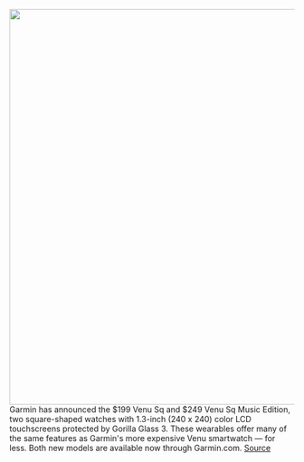 <img src='https://cdn.vox-cdn.com/thumbor/ezamC9UP8vP7OjbhNHYA7EfSNuM=/0x0:2040x1360/1200x800/filters:focal(831x544:1157x870)/cdn.vox-cdn.com/uploads/chorus_image/image/67453880/venusq4.0.jpg' width='700px' /><br/>
Garmin has announced the $199 Venu Sq and $249 Venu Sq Music Edition, two square-shaped watches with 1.3-inch (240 x 240) color LCD touchscreens protected by Gorilla Glass 3. These wearables offer many of the same features as Garmin's more expensive Venu smartwatch — for less. Both new models are available now through Garmin.com.
<a href='https://www.theverge.com/2020/9/23/21451145/garmin-venu-sq-music-edition-smartwatch-gps-spotify-nfc-wearable-blood-oxygen'> Source <a/>